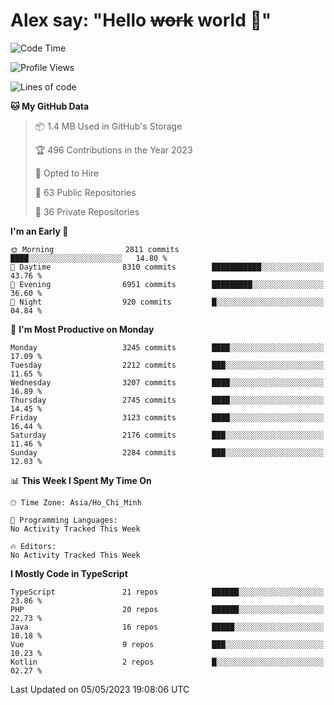 # Alex say: "Hello ~~work~~ world 🐾"

<!--START_SECTION:waka-->
![Code Time](http://img.shields.io/badge/Code%20Time-839%20hrs%205%20mins-blue)

![Profile Views](http://img.shields.io/badge/Profile%20Views-0-blue)

![Lines of code](https://img.shields.io/badge/From%20Hello%20World%20I%27ve%20Written-41.0%20million%20lines%20of%20code-blue)

**🐱 My GitHub Data** 

> 📦 1.4 MB Used in GitHub's Storage 
 > 
> 🏆 496 Contributions in the Year 2023
 > 
> 💼 Opted to Hire
 > 
> 📜 63 Public Repositories 
 > 
> 🔑 36 Private Repositories 
 > 
**I'm an Early 🐤** 

```text
🌞 Morning                2811 commits        ████░░░░░░░░░░░░░░░░░░░░░   14.80 % 
🌆 Daytime                8310 commits        ███████████░░░░░░░░░░░░░░   43.76 % 
🌃 Evening                6951 commits        █████████░░░░░░░░░░░░░░░░   36.60 % 
🌙 Night                  920 commits         █░░░░░░░░░░░░░░░░░░░░░░░░   04.84 % 
```
📅 **I'm Most Productive on Monday** 

```text
Monday                   3245 commits        ████░░░░░░░░░░░░░░░░░░░░░   17.09 % 
Tuesday                  2212 commits        ███░░░░░░░░░░░░░░░░░░░░░░   11.65 % 
Wednesday                3207 commits        ████░░░░░░░░░░░░░░░░░░░░░   16.89 % 
Thursday                 2745 commits        ████░░░░░░░░░░░░░░░░░░░░░   14.45 % 
Friday                   3123 commits        ████░░░░░░░░░░░░░░░░░░░░░   16.44 % 
Saturday                 2176 commits        ███░░░░░░░░░░░░░░░░░░░░░░   11.46 % 
Sunday                   2284 commits        ███░░░░░░░░░░░░░░░░░░░░░░   12.03 % 
```


📊 **This Week I Spent My Time On** 

```text
🕑︎ Time Zone: Asia/Ho_Chi_Minh

💬 Programming Languages: 
No Activity Tracked This Week

🔥 Editors: 
No Activity Tracked This Week
```

**I Mostly Code in TypeScript** 

```text
TypeScript               21 repos            ██████░░░░░░░░░░░░░░░░░░░   23.86 % 
PHP                      20 repos            ██████░░░░░░░░░░░░░░░░░░░   22.73 % 
Java                     16 repos            █████░░░░░░░░░░░░░░░░░░░░   18.18 % 
Vue                      9 repos             ███░░░░░░░░░░░░░░░░░░░░░░   10.23 % 
Kotlin                   2 repos             █░░░░░░░░░░░░░░░░░░░░░░░░   02.27 % 
```




 Last Updated on 05/05/2023 19:08:06 UTC
<!--END_SECTION:waka-->
